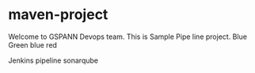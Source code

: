 # maven-project ##

Welcome to GSPANN Devops team.
This is Sample Pipe line project.
Blue
Green
blue
red

Jenkins pipeline sonarqube
